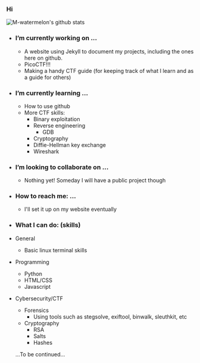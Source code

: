 ### Hi 
![M-watermelon's github stats](https://github-readme-stats.vercel.app/api?username=M-watermelon&show_icons=true&theme=radical)
- ### I’m currently working on ...

    - A website using Jekyll to document my projects, including the ones here on github.
    - PicoCTF!!!
    - Making a handy CTF guide (for keeping track of what I learn and as a guide for others)

- ### I’m currently learning ...

    - How to use github
    - More CTF skills:
        - Binary exploitation
        - Reverse engineering
            - GDB   
        - Cryptography
        - Diffie-Hellman key exchange
        - Wireshark

- ### I’m looking to collaborate on ...
    - Nothing yet! Someday I will have a public project though

- ### How to reach me: ...
    - I'll set it up on my website eventually

- ### What I can do: (skills)
- General
    - Basic linux terminal skills
- Programming
    - Python
    - HTML/CSS
    - Javascript
 - Cybersecurity/CTF
    - Forensics
        - Using tools such as stegsolve, exiftool, binwalk, sleuthkit, etc
    - Cryptography
        - RSA
        - Salts
        - Hashes
    
    
   ...To be continued...

